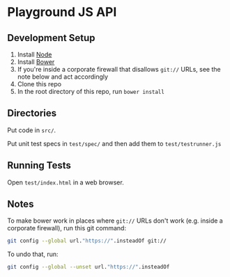 Playground JS API
=================

Development Setup
-----------------

1. Install [Node](http://nodejs.org/)
2. Install [Bower](http://bower.io/)
3. If you're inside a corporate firewall that disallows `git://` URLs, see the note below and act accordingly
4. Clone this repo
5. In the root directory of this repo, run `bower install`

Directories
-----------

Put code in `src/`.

Put unit test specs in `test/spec/` and then add them to `test/testrunner.js`

Running Tests
-------------

Open `test/index.html` in a web browser. 

Notes
-----

To make bower work in places where `git://` URLs don't work (e.g. inside a corporate firewall), run this git command:

```bash
git config --global url."https://".insteadOf git://
```

To undo that, run:

```bash
git config --global --unset url."https://".insteadOf
```